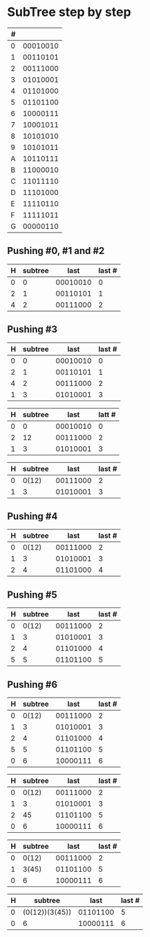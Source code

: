 # SubTree step by step

|#|        |
|-|--------|
|0|00010010|
|1|00110101|
|2|00111000|
|3|01010001|
|4|01101000|
|5|01101100|
|6|10000111|
|7|10001011|
|8|10101010|
|9|10101011|
|A|10110111|
|B|11000010|
|C|11011110|
|D|11101000|
|E|11110110|
|F|11111011|
|G|00000110|

## Pushing #0, #1 and #2

|H|subtree |last    |last #|
|-|--------|--------|------|
|0|0       |00010010|0     |
|2|1       |00110101|1     |
|4|2       |00111000|2     |

## Pushing #3

|H|subtree |last    |last #|
|-|--------|--------|------|
|0|0       |00010010|0     |
|2|1       |00110101|1     |
|4|2       |00111000|2     |
|1|3       |01010001|3     |

|H|subtree |last    |latt #|
|-|--------|--------|------|
|0|0       |00010010|0     |
|2|12      |00111000|2     |
|1|3       |01010001|3     |

|H|subtree |last    |last #|
|-|--------|--------|------|
|0|0(12)   |00111000|2     |
|1|3       |01010001|3     |

## Pushing #4

|H|subtree |last    |last #|
|-|--------|--------|------|
|0|0(12)   |00111000|2     |
|1|3       |01010001|3     |
|2|4       |01101000|4     |

## Pushing #5

|H|subtree |last    |last #|
|-|--------|--------|------|
|0|0(12)   |00111000|2     |
|1|3       |01010001|3     |
|2|4       |01101000|4     |
|5|5       |01101100|5     |

## Pushing #6

|H|subtree |last    |last #|
|-|--------|--------|------|
|0|0(12)   |00111000|2     |
|1|3       |01010001|3     |
|2|4       |01101000|4     |
|5|5       |01101100|5     |
|0|6       |10000111|6     |

|H|subtree |last    |last #|
|-|--------|--------|------|
|0|0(12)   |00111000|2     |
|1|3       |01010001|3     |
|2|45      |01101100|5     |
|0|6       |10000111|6     |

|H|subtree |last    |last #|
|-|--------|--------|------|
|0|0(12)   |00111000|2     |
|1|3(45)   |01101100|5     |
|0|6       |10000111|6     |

|H|subtree       |last    |last #|
|-|--------------|--------|------|
|0|(0(12))(3(45))|01101100|5     |
|0|6             |10000111|6     |
